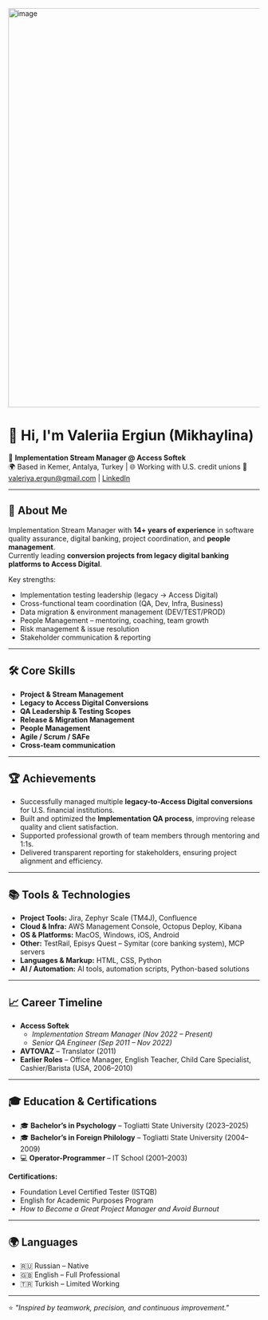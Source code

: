<img width="800" height="800" alt="image" src="https://github.com/user-attachments/assets/c1aa158c-e353-4eba-880f-add4bd660a87" />

# 👋 Hi, I'm Valeriia Ergiun (Mikhaylina)

💼 **Implementation Stream Manager @ Access Softek**  
🌍 Based in Kemer, Antalya, Turkey | 🌐 Working with U.S. credit unions 
📧 valeriya.ergun@gmail.com | [LinkedIn](https://www.linkedin.com/in/valeriia-ergiun-mikhaylina-822a52284)  

---

## 🚀 About Me  
Implementation Stream Manager with **14+ years of experience** in software quality assurance, digital banking, project coordination, and **people management**.  
Currently leading **conversion projects from legacy digital banking platforms to Access Digital**.  

Key strengths:  
- Implementation testing leadership (legacy → Access Digital)  
- Cross-functional team coordination (QA, Dev, Infra, Business)  
- Data migration & environment management (DEV/TEST/PROD)  
- People Management – mentoring, coaching, team growth  
- Risk management & issue resolution  
- Stakeholder communication & reporting  

---

## 🛠️ Core Skills  
- **Project & Stream Management**  
- **Legacy to Access Digital Conversions**  
- **QA Leadership & Testing Scopes**  
- **Release & Migration Management**  
- **People Management**  
- **Agile / Scrum / SAFe**  
- **Cross-team communication**

---

## 🏆 Achievements  
- Successfully managed multiple **legacy-to-Access Digital conversions** for U.S. financial institutions.  
- Built and optimized the **Implementation QA process**, improving release quality and client satisfaction.  
- Supported professional growth of team members through mentoring and 1:1s.  
- Delivered transparent reporting for stakeholders, ensuring project alignment and efficiency.  

---

## 📚 Tools & Technologies  
- **Project Tools:** Jira, Zephyr Scale (TM4J), Confluence  
- **Cloud & Infra:** AWS Management Console, Octopus Deploy, Kibana  
- **OS & Platforms:** MacOS, Windows, iOS, Android  
- **Other:** TestRail, Episys Quest – Symitar (core banking system), MCP servers  
- **Languages & Markup:** HTML, CSS, Python  
- **AI / Automation:** AI tools, automation scripts, Python-based solutions

---

## 📈 Career Timeline  
- **Access Softek**  
  - *Implementation Stream Manager (Nov 2022 – Present)*  
  - *Senior QA Engineer (Sep 2011 – Nov 2022)*  
- **AVTOVAZ** – Translator (2011)  
- **Earlier Roles** – Office Manager, English Teacher, Child Care Specialist, Cashier/Barista (USA, 2006–2010)  

---

## 🎓 Education & Certifications  
- 🎓 **Bachelor’s in Psychology** – Togliatti State University (2023–2025)  
- 🎓 **Bachelor’s in Foreign Philology** – Togliatti State University (2004–2009)  
- 💻 **Operator-Programmer** – IT School (2001–2003)  

**Certifications:**  
- Foundation Level Certified Tester (ISTQB)  
- English for Academic Purposes Program  
- *How to Become a Great Project Manager and Avoid Burnout*  

---

## 🌍 Languages  
- 🇷🇺 Russian – Native  
- 🇬🇧 English – Full Professional  
- 🇹🇷 Turkish – Limited Working  

---

⭐️ *"Inspired by teamwork, precision, and continuous improvement."*
